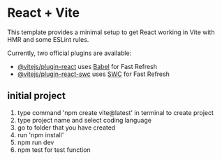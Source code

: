 # React + Vite

This template provides a minimal setup to get React working in Vite with HMR and some ESLint rules.

Currently, two official plugins are available:

- [@vitejs/plugin-react](https://github.com/vitejs/vite-plugin-react/blob/main/packages/plugin-react/README.md) uses [Babel](https://babeljs.io/) for Fast Refresh
- [@vitejs/plugin-react-swc](https://github.com/vitejs/vite-plugin-react-swc) uses [SWC](https://swc.rs/) for Fast Refresh

## initial project
1. type command 'npm create vite@latest' in terminal to create project
2. type project name and select coding language
3. go to folder that you have created
4. run 'npm install'
5. npm run dev
6. npm test for test function

